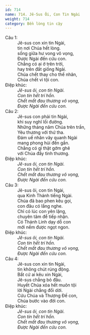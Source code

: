 ```yaml
---
id: 714
name: 714. Jê-Sus Ôi, Con Tin Ngài
weight: 714
category: Bền lòng tin cậy
---
```

<dl><dt>Câu 1:</dt><dd data-verse="1">Jê-sus con xin tin Ngài, <br/>tin nơi Chúa hết lòng. <br/>sống giữa hư vong vô vọng, <br/>Được Ngài đến cứu con. <br/>Chẳng có ai ở trên trời, <br/>hay trên đất giống Ngài. <br/>Chúa chết thay cho thế nhân, <br/>Chúa chết vì tội con. </dd><dt>Điệp khúc:</dt><dd data-chorus="1"><em>Jê-sus ôi, con tin Ngài. <br/>Con tin hết trí hồn. <br/>Chết mất đau thương vô vọng, <br/>Được Ngài đến cứu con. </em></dd><dt>Câu 2:</dt><dd data-verse="2">Jê-sus con phải tin Ngài, <br/>khi suy nghĩ lối đường. <br/>Những tháng năm Chúa trên trần, <br/>Yêu thương với thứ tha. <br/>Đám uế nhân vây quanh Ngài <br/>mang phong hủi đến gần. <br/>Chẳng có gì thật gớm ghê <br/>với Chúa đầy tình thương. </dd><dt>Điệp khúc:</dt><dd data-chorus="1"><em>Jê-sus ôi, con tin Ngài. <br/>Con tin hết trí hồn. <br/>Chết mất đau thương vô vọng, <br/>Được Ngài đến cứu con. </em></dd><dt>Câu 3:</dt><dd data-verse="3">Jê-sus ôi, con tin Ngài, <br/>qua Kinh Thánh tiếng Ngài. <br/>Chúa đã bao phen kêu gọi, <br/>con đâu có lắng nghe. <br/>Chỉ có lúc con yên lặng, <br/>chuyên tâm để tiếp nhận. <br/>Có Thánh Linh dạy dỗ con <br/>mới nếm được ngọt ngon. </dd><dt>Điệp khúc:</dt><dd data-chorus="1"><em>Jê-sus ôi, con tin Ngài. <br/>Con tin hết trí hồn. <br/>Chết mất đau thương vô vọng, <br/>Được Ngài đến cứu con. </em></dd><dt>Câu 4:</dt><dd data-verse="4">Jê-sus con xin tin Ngài, <br/>tin không chút rúng động. <br/>Bất cứ ai kêu xin Ngài, <br/>Jê-sus chẳng bỏ đâu. <br/>Huyết Chúa xóa hết muôn tội <br/>lời Ngài chẳng đổi dời. <br/>Cứu Chúa và Thượng Đế con, <br/>Chúa bước vào đời con. </dd><dt>Điệp khúc:</dt><dd data-chorus="1"><em>Jê-sus ôi, con tin Ngài. <br/>Con tin hết trí hồn. <br/>Chết mất đau thương vô vọng, <br/>Được Ngài đến cứu con. </em></dd></dl>
